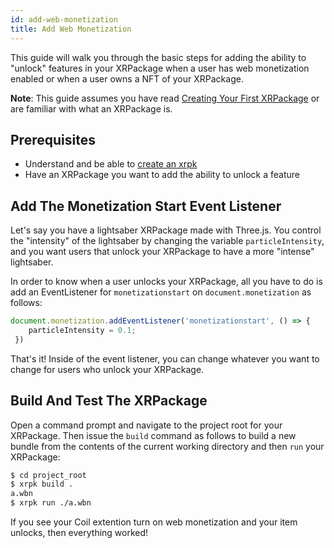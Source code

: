 ```yaml
---
id: add-web-monetization 
title: Add Web Monetization
---
```


This guide will walk you through the basic steps for adding the ability to "unlock" features in your XRPackage when a user has web monetization enabled or when a user owns a NFT of your XRPackage.

**Note**: This guide assumes you have read [Creating Your First XRPackage](./2-creating-an-xrpk.md) or are familiar with what an XRPackage is.

## Prerequisites

- Understand and be able to [create an xrpk](./2-creating-an-xrpk.md)
- Have an XRPackage you want to add the ability to unlock a feature

## Add The Monetization Start Event Listener

Let's say you have a lightsaber XRPackage made with Three.js. You control the "intensity" of the lightsaber by changing the variable `particleIntensity`, and you want users that unlock your XRPackage to have a more "intense" lightsaber.

In order to know when a user unlocks your XRPackage, all you have to do is add an EventListener for `monetizationstart` on `document.monetization` as follows:

```js
document.monetization.addEventListener('monetizationstart', () => {
    particleIntensity = 0.1;
 })
```

That's it! Inside of the event listener, you can change whatever you want to change for users who unlock your XRPackage.

## Build And Test The XRPackage

Open a command prompt and navigate to the project root for your XRPackage. Then issue the `build` command as follows to build a new bundle from the contents of the current working directory and then `run` your XRPackage:

```bash
$ cd project_root
$ xrpk build .
a.wbn
$ xrpk run ./a.wbn
```

If you see your Coil extention turn on web monetization and your item unlocks, then everything worked!
